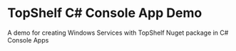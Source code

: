 # TopShelf C# Console App Demo
A demo for creating Windows Services with TopShelf Nuget package in C# Console Apps
